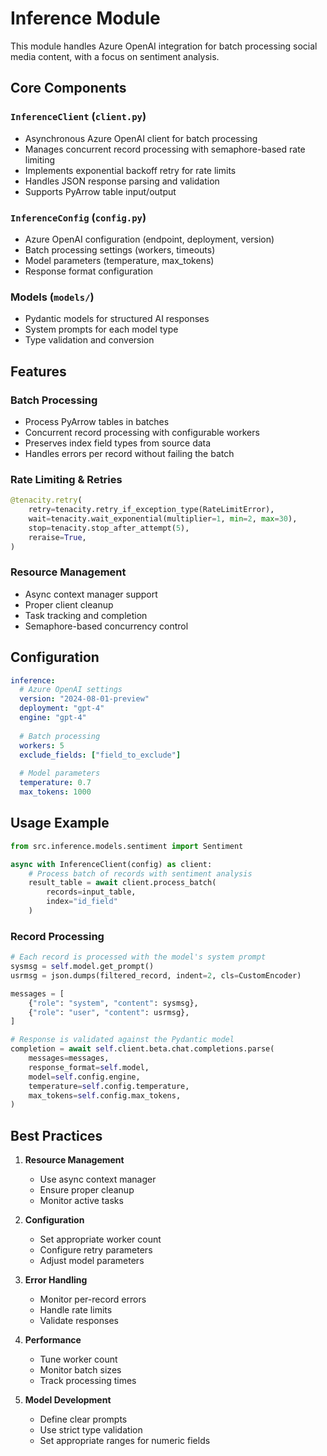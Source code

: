 # Inference Module

This module handles Azure OpenAI integration for batch processing social media content, with a focus on sentiment analysis.

## Core Components

### `InferenceClient` (`client.py`)
- Asynchronous Azure OpenAI client for batch processing
- Manages concurrent record processing with semaphore-based rate limiting
- Implements exponential backoff retry for rate limits
- Handles JSON response parsing and validation
- Supports PyArrow table input/output

### `InferenceConfig` (`config.py`)
- Azure OpenAI configuration (endpoint, deployment, version)
- Batch processing settings (workers, timeouts)
- Model parameters (temperature, max_tokens)
- Response format configuration

### Models (`models/`)
- Pydantic models for structured AI responses
- System prompts for each model type
- Type validation and conversion


## Features

### Batch Processing
- Process PyArrow tables in batches
- Concurrent record processing with configurable workers
- Preserves index field types from source data
- Handles errors per record without failing the batch

### Rate Limiting & Retries
```python
@tenacity.retry(
    retry=tenacity.retry_if_exception_type(RateLimitError),
    wait=tenacity.wait_exponential(multiplier=1, min=2, max=30),
    stop=tenacity.stop_after_attempt(5),
    reraise=True,
)
```

### Resource Management
- Async context manager support
- Proper client cleanup
- Task tracking and completion
- Semaphore-based concurrency control

## Configuration

```yaml
inference:
  # Azure OpenAI settings
  version: "2024-08-01-preview"
  deployment: "gpt-4"
  engine: "gpt-4"
  
  # Batch processing
  workers: 5
  exclude_fields: ["field_to_exclude"]
  
  # Model parameters
  temperature: 0.7
  max_tokens: 1000
```

## Usage Example

```python
from src.inference.models.sentiment import Sentiment

async with InferenceClient(config) as client:
    # Process batch of records with sentiment analysis
    result_table = await client.process_batch(
        records=input_table,
        index="id_field"
    )
```

### Record Processing
```python
# Each record is processed with the model's system prompt
sysmsg = self.model.get_prompt()
usrmsg = json.dumps(filtered_record, indent=2, cls=CustomEncoder)

messages = [
    {"role": "system", "content": sysmsg},
    {"role": "user", "content": usrmsg},
]

# Response is validated against the Pydantic model
completion = await self.client.beta.chat.completions.parse(
    messages=messages,
    response_format=self.model,
    model=self.config.engine,
    temperature=self.config.temperature,
    max_tokens=self.config.max_tokens,
)
```

## Best Practices

1. **Resource Management**
   - Use async context manager
   - Ensure proper cleanup
   - Monitor active tasks

2. **Configuration**
   - Set appropriate worker count
   - Configure retry parameters
   - Adjust model parameters

3. **Error Handling**
   - Monitor per-record errors
   - Handle rate limits
   - Validate responses

4. **Performance**
   - Tune worker count
   - Monitor batch sizes
   - Track processing times

5. **Model Development**
   - Define clear prompts
   - Use strict type validation
   - Set appropriate ranges for numeric fields
